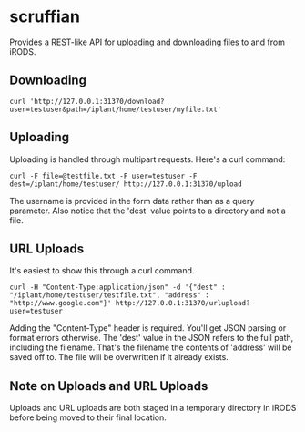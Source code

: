 # scruffian

Provides a REST-like API for uploading and downloading files to and from iRODS.

## Downloading

    curl 'http://127.0.0.1:31370/download?user=testuser&path=/iplant/home/testuser/myfile.txt'

## Uploading

Uploading is handled through multipart requests. Here's a curl command:

    curl -F file=@testfile.txt -F user=testuser -F dest=/iplant/home/testuser/ http://127.0.0.1:31370/upload
    
The username is provided in the form data rather than as a query parameter.
Also notice that the 'dest' value points to a directory and not a file.

## URL Uploads

It's easiest to show this through a curl command.

    curl -H "Content-Type:application/json" -d '{"dest" : "/iplant/home/testuser/testfile.txt", "address" : "http://www.google.com"}' http://127.0.0.1:31370/urlupload?user=testuser
    
Adding the "Content-Type" header is required. You'll get JSON parsing or format errors otherwise.
The 'dest' value in the JSON refers to the full path, including the filename. That's the filename the contents of 'address' will be saved off to. The file will be overwritten if it already exists.

## Note on Uploads and URL Uploads

Uploads and URL uploads are both staged in a temporary directory in iRODS before being moved to their final location.

